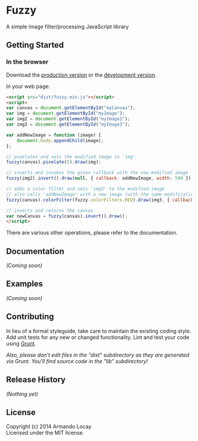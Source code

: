 # Fuzzy

A simple image filter/processing JavaScript library

## Getting Started
### In the browser
Download the [production version][min] or the [development version][max].

[min]: https://raw.github.com/aloca_000/Fuzzy/master/dist/fuzzy.min.js
[max]: https://raw.github.com/aloca_000/Fuzzy/master/lib/fuzzy.js

In your web page:

```html
<script src="dist/fuzzy.min.js"></script>
<script>
var canvas = document.getElementById("myCanvas");
var img = document.getElementById("myImage");
var img2 = document.getElementById("myImage2");
var img3 = document.getElementById("myImage3");

var addNewImage = function (image) {
	document.body.appendChild(image);
};

// pixelates and sets the modified image to 'img'
fuzzy(canvas).pixelate(5).draw(img); 

// inverts and invokes the given callback with the new modified image
fuzzy(img2).invert().draw(null, { callback: addNewImage, width: 500 });

// adds a color filter and sets 'img3' to the modified image
// also calls 'addNewImage' with a new image (with the same modification) with a width of 500
fuzzy(canvas).colorFilter(fuzzy.colorFilters.RED).draw(img3, { callback: addNewImage, width: 500 });

// inverts and returns the canvas
var newCanvas = fuzzy(canvas).invert().draw(); 
</script>
```

There are various other operations, please refer to the documentation.

## Documentation
_(Coming soon)_

## Examples
_(Coming soon)_

## Contributing
In lieu of a formal styleguide, take care to maintain the existing coding style. Add unit tests for any new or changed functionality. Lint and test your code using [Grunt](http://gruntjs.com/).

_Also, please don't edit files in the "dist" subdirectory as they are generated via Grunt. You'll find source code in the "lib" subdirectory!_

## Release History
_(Nothing yet)_

## License
Copyright (c) 2014 Armando Locay  
Licensed under the MIT license.
